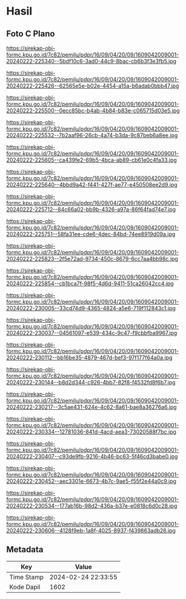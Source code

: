 # Hasil

## Foto C Plano

https://sirekap-obj-formc.kpu.go.id/7c82/pemilu/pdpr/16/09/04/20/09/1609042009001-20240222-225340--5bdf10c6-3ad0-44c9-8bac-cb6b3f3e3fb5.jpg

https://sirekap-obj-formc.kpu.go.id/7c82/pemilu/pdpr/16/09/04/20/09/1609042009001-20240222-225426--62565e5e-b02e-4454-a15a-b6adab0bbb47.jpg

https://sirekap-obj-formc.kpu.go.id/7c82/pemilu/pdpr/16/09/04/20/09/1609042009001-20240222-225500--0ecc85bc-b4ab-4b84-b83e-c065715d03e5.jpg

https://sirekap-obj-formc.kpu.go.id/7c82/pemilu/pdpr/16/09/04/20/09/1609042009001-20240222-225532--7b2aaf96-26cb-4a74-b3da-9c87beb6a8ee.jpg

https://sirekap-obj-formc.kpu.go.id/7c82/pemilu/pdpr/16/09/04/20/09/1609042009001-20240222-225605--ca439fe2-69b5-4bca-ab89-cb61e0c4fa33.jpg

https://sirekap-obj-formc.kpu.go.id/7c82/pemilu/pdpr/16/09/04/20/09/1609042009001-20240222-225640--4bbd9a42-f441-427f-ae77-e450508ee2d9.jpg

https://sirekap-obj-formc.kpu.go.id/7c82/pemilu/pdpr/16/09/04/20/09/1609042009001-20240222-225712--84c66a02-bb9b-4326-a97a-86f64fad74e7.jpg

https://sirekap-obj-formc.kpu.go.id/7c82/pemilu/pdpr/16/09/04/20/09/1609042009001-20240222-225751--58fa31ee-cde6-4dec-84bd-74ee8919d09a.jpg

https://sirekap-obj-formc.kpu.go.id/7c82/pemilu/pdpr/16/09/04/20/09/1609042009001-20240222-225823--2f5e72ad-9734-450c-8679-6cc7aa4bb98c.jpg

https://sirekap-obj-formc.kpu.go.id/7c82/pemilu/pdpr/16/09/04/20/09/1609042009001-20240222-225854--cb1bca7f-98f5-4d6d-9411-51ca26042cc4.jpg

https://sirekap-obj-formc.kpu.go.id/7c82/pemilu/pdpr/16/09/04/20/09/1609042009001-20240222-230005--33cd74d9-4365-4824-a5e6-719f112843c1.jpg

https://sirekap-obj-formc.kpu.go.id/7c82/pemilu/pdpr/16/09/04/20/09/1609042009001-20240222-230037--04561097-e539-434c-9c47-f9cbbfba9967.jpg

https://sirekap-obj-formc.kpu.go.id/7c82/pemilu/pdpr/16/09/04/20/09/1609042009001-20240222-230112--bb16be35-4879-467d-bef3-97f177f64a0a.jpg

https://sirekap-obj-formc.kpu.go.id/7c82/pemilu/pdpr/16/09/04/20/09/1609042009001-20240222-230144--b8d2d344-c926-4bb7-82f8-f4532fd8f6b7.jpg

https://sirekap-obj-formc.kpu.go.id/7c82/pemilu/pdpr/16/09/04/20/09/1609042009001-20240222-230217--3c5ae431-624e-4c62-8a61-bae8a36276a6.jpg

https://sirekap-obj-formc.kpu.go.id/7c82/pemilu/pdpr/16/09/04/20/09/1609042009001-20240222-230334--12781036-841d-4acd-aea3-73020588f7bc.jpg

https://sirekap-obj-formc.kpu.go.id/7c82/pemilu/pdpr/16/09/04/20/09/1609042009001-20240222-230407--c93de9fb-9216-4b46-bc63-5f46cd3babe0.jpg

https://sirekap-obj-formc.kpu.go.id/7c82/pemilu/pdpr/16/09/04/20/09/1609042009001-20240222-230452--aec3301e-6673-4b7c-9ae5-f55f2e44a0c9.jpg

https://sirekap-obj-formc.kpu.go.id/7c82/pemilu/pdpr/16/09/04/20/09/1609042009001-20240222-230534--177ab16b-98d2-436a-b37e-e0818c6d0c28.jpg

https://sirekap-obj-formc.kpu.go.id/7c82/pemilu/pdpr/16/09/04/20/09/1609042009001-20240222-230606--4128f9eb-1a8f-4025-8937-f439863adb26.jpg


## Metadata

| Key        | Value               |
| ---------- | ------------------- |
| Time Stamp | 2024-02-24 22:33:55 |
| Kode Dapil | 1602                |



